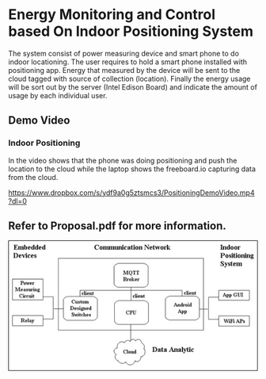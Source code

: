 # Energy Monitoring and Control based On Indoor Positioning System
The system consist of power measuring device and smart phone to do indoor locationing. The user requires to hold a smart phone installed with positioning app. Energy that measured by the device will be sent to the cloud tagged with source of collection (location). Finally the energy usage will be sort out by the server (Intel Edison Board) and indicate the amount of usage by each individual user.

## Demo Video
### Indoor Positioning
In the video shows that the phone was doing positioning and push the location to the cloud while the laptop shows the freeboard.io capturing data from the cloud.

https://www.dropbox.com/s/ydf9a0g5ztsmcs3/PositioningDemoVideo.mp4?dl=0

## Refer to Proposal.pdf for more information.

![alt text](https://github.com/Refreshdom/Energy_monitoring_based_on_indoor_position/blob/master/Overall_system.jpg)
